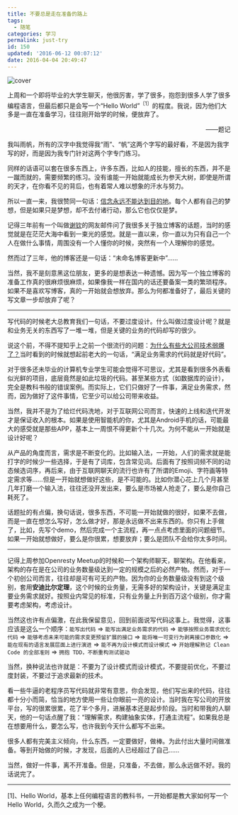 ```yaml
---
title: 不要总是走在准备的路上
tags:
  - 随笔
categories: 学习
permalink: just-try
id: 150
updated: '2016-06-12 00:07:12'
date: 2016-04-04 20:49:47
---
```


![cover](https://cat.yufan.me/cats/2016040401.jpg)

上周和一个即将毕业的大学生聊天，他很厉害，学了很多，抱怨到很多人学了很多编程语言，但最后都只是会写一个“Hello World”<sup>〔1〕</sup>的程度。我说，因为他们大多是一直在准备学习，往往刚开始学的时候，便放弃了。

<p style="text-align: right">——题记</p>

我叫雨帆，所有的汉字中我觉得我“雨”、“帆”这两个字写的最好看，不是因为我字写的好，而是因为我专门针对这两个字专门练习。

<!--more-->

同样的话语可以套在很多东西上，许多东西，比如人的技能，擅长的东西，并不是一蹴而就的，需要频繁的练习。没有谁能一开始就能成长为参天大树，即使是所谓的天才，在你看不见的背后，也有着常人难以想象的汗水与努力。

所以一直一来，我很赞同一句话：[信念永远不能达到目的地](https://yufan.me/intimate-in-mind/)。每个人都有自己的梦想，但是如果只是梦想，却不去付诸行动，那么它也仅仅是梦。

记得三年前有一个叫做[谢钦](https://yufan.me/meeting/)的网友邮件问了我很多关于独立博客的话题，当时的感觉就是在茫茫大海中看到一束光的感觉。就是一直以来，你一直以为只有自己一个人在做什么事情，周围没有一个人懂你的时候，突然有一个人理解你的感觉。

然而过了三年，他的博客还是一句话：“未命名博客更新中”……

当然，我不是刻意黑这位朋友，更多的是想表达一种遗憾。因为写一个独立博客的准备工作真的很麻烦很麻烦，如果像我一样在国内的话还要备案一类的繁琐程序。如果不是喜欢写博客，真的一开始就会想放弃。那么为何都准备好了，最后关键的写文章一步却放弃了呢？

---

写代码的时候老大总教育我们一句话，不要过度设计。什么叫做过度设计呢？就是和业务无关的东西写了一堆一堆，但是关键的业务的代码却写的很少。

说这个前，不得不提知乎上之前一个很流行的问题：[为什么有些大公司技术弱爆了？](https://www.zhihu.com/question/32039226/answer/76059969)当时看到的时候就想起前老大的一句话，“满足业务需求的代码就是好代码”。

对于很多还未毕业的计算机专业学生可能会觉得不可思议，尤其是看到很多外表看似光鲜的项目，底层竟然是如此垃圾的代码。甚至某些方式（如数据库的设计），完全是教科书般的错误案例。而实际上，它们只做好了一件事，满足业务需求，然而，因为做好了这件事情，它至少可以给公司带来收益。

当然，我并不是为了给烂代码洗地，对于互联网公司而言，快速的上线和迭代开发才是保证收入的根本。如果是使用智能机的你，尤其是Android手机的话，可能最大的感受就是那些APP，基本上一周恨不得更新个十几次。为何不能从一开始就是设计好呢？

从产品的角度而言，需求是不断变化的。比如输入法，一开始，人们的需求就是能打字的时候少一些选择，于是有了词库，包含常见词。后面有了按照词频不同的动态候选词序，再后来，由于互联网聊天的流行也许有了所谓的Emoji、字符画等特定需求等……但是一开始就想做好这些，是不可能的。比如你潜心花上几个月甚至几年打磨一个输入法，往往还没开发出来，要么是市场被人抢走了，要么是你自己耗死了。

话题扯的有点偏，换句话说，很多东西，不可能一开始就做的很好，如果不去做，而是一直在想怎么写好，怎么做才好，那是永远做不出来东西的。你只有上手做了，比如，先写个demo，然后完成一个主流程，再一点点考虑里面的问题细节。如果一开始就想做好，要么是你很累，想要放弃；要么是团队不会给你太多时间。

---

记得上周参加Openresty Meetup的时候和一个架构师聊天，聊架构。在他看来，架构的存在是在公司的业务数量级达到一定的规模之后的必然产物。然而，对于一个初创公司而言，往往却是可有可无的产物。因为你的业务数量级没有到这个级别，套用**安迪比尔定理**，这个时候的业务量，无需多好的架构设计，关键是满足主要业务需求就好。按照业内常见的标准，只有业务量上升到百万这个级别，你才需要考虑架构，考虑设计。

当然这也许有点偏激，在此我保留意见，回到前面说写代码这事上。我觉得，这事应该是这么一个顺序：`能写出代码` => `能写出满足业务需求的代码` => `能够按照业务需求优化代码` => `能够考虑未来可能的需求变更预留扩展的接口` => `能将唯一可变行为剥离接口参数化` => `能在现有的语言发展层面上进行演进` => `能不再为设计模式而设计模式` => `开始理解熟记 Clean Code 的全部准则` => `拥抱 TDD，不断重构测试驱动`

当然，换种说法也许就是：不要为了设计模式而设计模式，不要提前优化，不要过度封装，不要过于追求最新的技术。

看一些牛逼的老程序员写代码就非常有意思，你会发现，他们写出来的代码，往往都十分小而简，恰当的地方使用一些让你眼前一亮的设计。当时我在写公司的开放平台，写的很累很累，花了半个多月，进展基本还是起步阶段。当时和带我的人聊天，他的一句话点醒了我：“理解需求，构建抽象实体，打通主流程”。如果我总是在想要用什么，要怎么写，也许我到今天什么都写不出来。

很多人都有完美主义倾向，什么东西，一定要做好，做棒。为此付出大量时间做准备。等到开始做的时候，才发现，后面的人已经超过了自己……

当然，做好一件事，离不开准备。但是，只准备，不去做，那么永远做不好。我的话说完了。

---

[1]、Hello World，基本上任何编程语言的教科书，一开始都是教大家如何写一个Hello World，久而久之成为一个梗。

